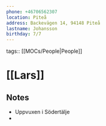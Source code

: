 ```yaml
---
phone: +46706562307
location: Piteå
address: Backevägen 14, 94148 Piteå
lastname: Johansson
birthday: 7/7
---
```

tags:: [[MOCs/People|People]]

# [[Lars]]
## Notes
- Uppvuxen i Södertälje
- 

